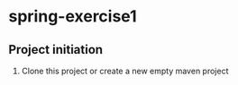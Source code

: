 # spring-exercise1

## Project initiation
  1. Clone this project or create a new empty maven project